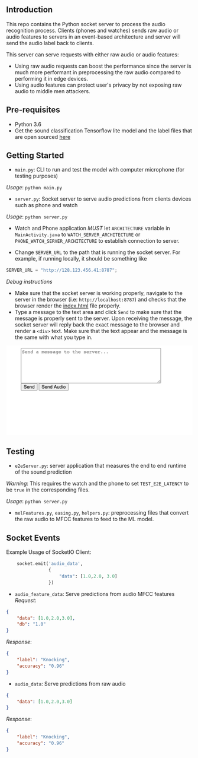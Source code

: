 
Introduction
------------
This repo contains the Python socket server to process the audio recognition process. Clients (phones and watches) sends raw audio or audio features to servers in an event-based architecture and server will send the audio label back to clients.

This server can serve requests with either raw audio or audio features:
- Using raw audio requests can boost the performance since the server is much more performant in preprocessing the raw audio compared to performing it in edge devices. 
- Using audio features can protect user's privacy by not exposing raw audio to middle men attackers.

Pre-requisites
--------------
- Python 3.6
- Get the sound classification Tensorflow lite model and the label files that are open sourced [here](https://www.dropbox.com/sh/wngu1kuufwdk8nr/AAC1rm5QR-amL_HBzTOgsZnca?dl=0)

Getting Started
---------------
- `main.py`: CLI to run and test the model with computer microphone (for testing purposes)

*Usage*:
``` python main.py ```

- `server.py`: Socket server to serve audio predictions from clients devices such as phone and watch

*Usage*: ```python server.py```

- Watch and Phone application *MUST* let `ARCHITECTURE` variable in `MainActivity.java` to `WATCH_SERVER_ARCHITECTURE` or `PHONE_WATCH_SERVER_ARCHITECTURE` to establish connection to server.

- Change `SERVER_URL` to the path that is running the socket server. For example, if running locally, it should be something like 
```java
SERVER_URL = "http://128.123.456.41:8787";
```

*Debug instructions* 
- Make sure that the socket server is working properly, navigate to the server in the browser (i.e: `http://localhost:8787`) and checks that the browser render the [index.html](templates/index.html) file properly. 
- Type a message to the text area and click `Send` to make sure that the message is properly sent to the server. Upon receiving the message, the socket server will reply back the exact message to the browser and render a `<div>` text. Make sure that the text appear and the message is the same with what you type in.


![server html](../images/server.png?raw=true "Title")

Testing 
-----

- `e2eServer.py`: server application that measures the end to end runtime of the sound prediction 

*Warning*: This requires the watch and the phone to set `TEST_E2E_LATENCY` to be `true` in the corresponding files.

*Usage*:
``` python server.py ```

- `melFeatures.py`, `easing.py`, `helpers.py`: preprocessing files that convert the raw audio to MFCC features to feed to the ML model.

Socket Events
---------------
Example Usage of SocketIO Client:
```python
    socket.emit('audio_data',
                {
                    "data": [1.0,2.0, 3.0]
                })
```
- `audio_feature_data`: Serve predictions from audio MFCC features
*Request*:
```json
{
    "data": [1.0,2.0,3.0],
    "db": "1.0"
}
```
*Response*:
```json
{
    "label": "Knocking",
    "accuracy": "0.96"
}
```
- `audio_data`: Serve predictions from raw audio
```json
{
    "data": [1.0,2.0,3.0]
}
```
*Response*:
```json
{
    "label": "Knocking",
    "accuracy": "0.96"
}
```
